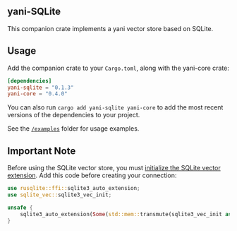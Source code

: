 ## yani-SQLite

This companion crate implements a yani vector store based on SQLite. 

## Usage

Add the companion crate to your `Cargo.toml`, along with the yani-core crate:

```toml
[dependencies]
yani-sqlite = "0.1.3"
yani-core = "0.4.0"
```

You can also run `cargo add yani-sqlite yani-core` to add the most recent versions of the dependencies to your project.

See the [`/examples`](./examples) folder for usage examples.

## Important Note

Before using the SQLite vector store, you must [initialize the SQLite vector extension](https://alexgyaniia.xyz/sqlite-vec/rust.html). Add this code before creating your connection:

```rust
use rusqlite::ffi::sqlite3_auto_extension;
use sqlite_vec::sqlite3_vec_init;

unsafe {
    sqlite3_auto_extension(Some(std::mem::transmute(sqlite3_vec_init as *const ())));
}
```
